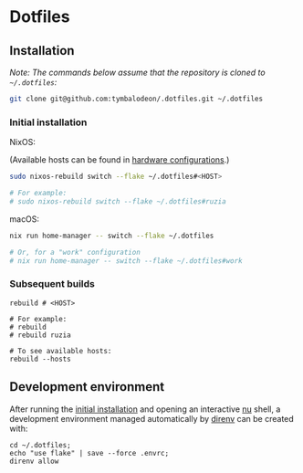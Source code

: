 # Dotfiles

## Installation

_Note: The commands below assume that the repository is cloned to `~/.dotfiles`:_

```sh
git clone git@github.com:tymbalodeon/.dotfiles.git ~/.dotfiles
```

### Initial installation

NixOS:

(Available hosts can be found in
[hardware configurations](./linux/hardware-configurations).)

```sh
sudo nixos-rebuild switch --flake ~/.dotfiles#<HOST>

# For example:
# sudo nixos-rebuild switch --flake ~/.dotfiles#ruzia
```

macOS:

```sh
nix run home-manager -- switch --flake ~/.dotfiles

# Or, for a "work" configuration
# nix run home-manager -- switch --flake ~/.dotfiles#work
```

### Subsequent builds

```nushell
rebuild # <HOST>

# For example:
# rebuild
# rebuild ruzia
```

```nushell
# To see available hosts:
rebuild --hosts
```

## Development environment

After running the [initial installation](#initial-installation) and opening
an interactive [nu](https://www.nushell.sh/) shell, a development environment
managed automatically by [direnv](https://direnv.net/) can be created with:

```nushell
cd ~/.dotfiles;
echo "use flake" | save --force .envrc;
direnv allow
```
